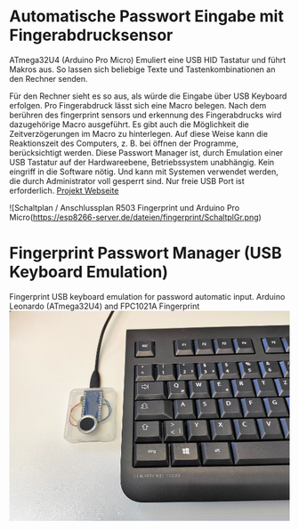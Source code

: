 # Automatische Passwort Eingabe mit Fingerabdrucksensor
ATmega32U4 (Arduino Pro Micro) Emuliert eine USB HID Tastatur und führt Makros aus. So lassen sich beliebige Texte und Tastenkombinationen an den Rechner senden.

Für den Rechner sieht es so aus, als würde die Eingabe über USB Keyboard erfolgen.
Pro Fingerabdruck lässt sich eine Macro belegen. Nach dem berühren des fingerprint sensors und erkennung des Fingerabdrucks wird dazugehörige Macro ausgeführt.
Es gibt auch die Möglichkeit die Zeitverzögerungen im Macro zu hinterlegen. Auf diese Weise kann die Reaktionszeit des Computers, z. B. bei öffnen der Programme, berücksichtigt werden.
Diese Passwort Manager ist, durch Emulation einer USB Tastatur auf der Hardwareebene, Betriebssystem unabhängig. Kein eingriff in die Software nötig. Und kann mit Systemen verwendet werden, die durch Administrator voll gesperrt sind. Nur freie USB Port ist erforderlich. 
[Projekt Webseite](https://esp8266-server.de/fingerprint.html)

![Schaltplan / Anschlussplan R503 Fingerprint und Arduino Pro Micro(https://esp8266-server.de/dateien/fingerprint/SchaltplGr.png)


# Fingerprint Passwort Manager (USB Keyboard Emulation)
Fingerprint USB keyboard emulation for password automatic input. Arduino Leonardo (ATmega32U4) and FPC1021A Fingerprint
![Fingerprint password manager USB keyboard emulation](https://github.com/MichaelDworkin/Fingerprint-Macro-Key-USB-HID/blob/main/IMG_20210428_085550.jpg?raw=true)
